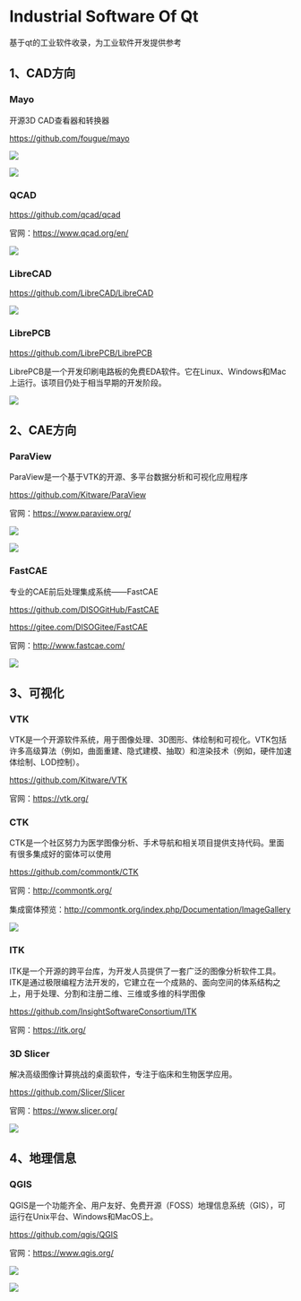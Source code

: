 # Industrial Software Of Qt
基于qt的工业软件收录，为工业软件开发提供参考



## 1、CAD方向

### Mayo

开源3D CAD查看器和转换器

https://github.com/fougue/mayo

![](./screenshot/mayo.gif)

![](./screenshot/mayo2.png)

###  QCAD

https://github.com/qcad/qcad

官网：https://www.qcad.org/en/

![](./screenshot/qcad3_windows.png)



###  LibreCAD

https://github.com/LibreCAD/LibreCAD

![](./screenshot/librecad_screenshot_2.1.3.png)



###  LibrePCB

https://github.com/LibrePCB/LibrePCB

LibrePCB是一个开发印刷电路板的免费EDA软件。它在Linux、Windows和Mac上运行。该项目仍处于相当早期的开发阶段。

![](./screenshot/LibrePCB.png)

## 2、CAE方向

### ParaView

ParaView是一个基于VTK的开源、多平台数据分析和可视化应用程序

https://github.com/Kitware/ParaView

官网：https://www.paraview.org/

![](./screenshot/paraView.png)

![](./screenshot/paraView2.png)

### FastCAE

专业的CAE前后处理集成系统——FastCAE

https://github.com/DISOGitHub/FastCAE

https://gitee.com/DISOGitee/FastCAE

官网：http://www.fastcae.com/

![](./screenshot/fastcae.png)

## 3、可视化

### VTK

VTK是一个开源软件系统，用于图像处理、3D图形、体绘制和可视化。VTK包括许多高级算法（例如，曲面重建、隐式建模、抽取）和渲染技术（例如，硬件加速体绘制、LOD控制）。

https://github.com/Kitware/VTK

官网：https://vtk.org/

### CTK

CTK是一个社区努力为医学图像分析、手术导航和相关项目提供支持代码。里面有很多集成好的窗体可以使用

https://github.com/commontk/CTK

官网：http://commontk.org/

集成窗体预览：http://commontk.org/index.php/Documentation/ImageGallery

![](./screenshot/ctk.png)

### ITK

ITK是一个开源的跨平台库，为开发人员提供了一套广泛的图像分析软件工具。ITK是通过极限编程方法开发的，它建立在一个成熟的、面向空间的体系结构之上，用于处理、分割和注册二维、三维或多维的科学图像

https://github.com/InsightSoftwareConsortium/ITK

官网：https://itk.org/

### 3D Slicer

解决高级图像计算挑战的桌面软件，专注于临床和生物医学应用。

https://github.com/Slicer/Slicer

官网：https://www.slicer.org/

![](./screenshot/3DSlicerSegmentEditor.png)

## 4、地理信息

### QGIS

QGIS是一个功能齐全、用户友好、免费开源（FOSS）地理信息系统（GIS），可运行在Unix平台、Windows和MacOS上。

https://github.com/qgis/QGIS

官网：https://www.qgis.org/

![](./screenshot/qgis.png)

![](./screenshot/qgis2.png)
